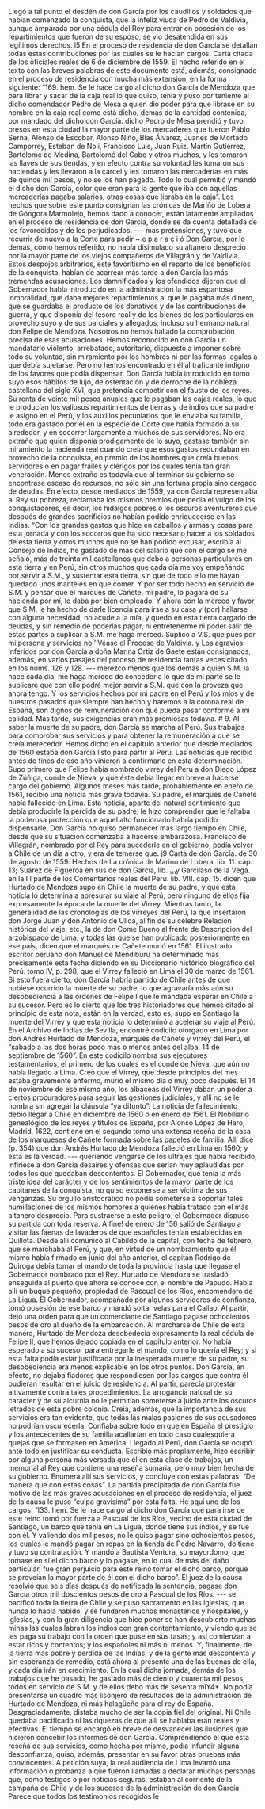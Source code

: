 Llegó a tal punto el desdén de don García por los caudillos y soldados que habían comenzado la conquista, que la infeliz viuda de Pedro de Valdivia, aunque amparada por una cédula del Rey para entrar en posesión de los repartimientos que fueron de su esposo, se vio desatendida en sus legítimos derechos. l5 En el proceso de residencia de don García se detallan todas estas contribuciones por las cuales se le hacían cargos. Carta citada de los oficiales reales de 6 de diciembre de 1559. El hecho referido en el texto con las breves palabras de este documento está, además, consignado en el proceso de residencia con mucha más extensión, en la forma siguiente: “169. hem. Se le hace cargo al dicho don García de Mendoza que para librar y sacar de la caja real lo que quiso, tenía y puso por teniente al dicho comendador Pedro de Mesa a quien dio poder para que librase en su nombre en la caja real como está dicho, demás de la cantidad contenida, por mandado del dicho don García. dicho Pedro de Mesa prendió y tuvo presos en esta ciudad la mayor parte de los mercaderes que fueron Pablo Serna, Alonso de Escobar, Alonso Niño, Blas Álvarez, Juanes de Mortado Camporrey, Esteban de Noli, Francisco Luis, Juan Ruiz. Martín Gutiérrez, Bartolomé de Medina, Bartolomé del Cabo y otros muchos, y les tomaron las llaves de sus tiendas, y en efecto contra su voluntad les tomaron sus haciendas y les llevaron a la cárcel y les tomaron las mercaderías en más de quince mil pesos, y no se los han pagado. Todo lo cual permitió y mandó el dicho don García, color que eran para la gente que iba con aquellas mercaderías pagaba salarios, otras cosas que libraba en la caja”. Los hechos que sobre este punto consignan las crónicas de Maríño de Lobera de Góngora Marmolejo, hemos dado a conocer, están latamente ampliados en el proceso de residencia de don García, donde se da cuenta detallada de los favorecidos y de los perjudicados. --- mas pretensiones, y tuvo que recurrir de nuevo a la Corte para pedir ~ e p a r a c i ó Don García, por lo demás, como hemos referido, no había disimulado su altanero desprecio por la mayor parte de los viejos compañeros de Villagrán y de Valdivia. Estos despojos arbitrarios, este favoritismo en el reparto de los beneficios de la conquista, habían de acarrear más tarde a don García las más tremendas acusaciones. Los damnificados y los ofendidos dijeron que el Gobernador había introducido en la administración la más espantosa inmoralidad, que daba mejores repartimientos al que le pagaba más dinero, que se guardaba el producto de los donativos y de las contribuciones de guerra, y que disponía del tesoro real y de los bienes de los particulares en provecho suyo y de sus parciales y allegados, incluso su hermano natural don Felipe de Mendoza. Nosotros no hemos hallado la comprobación precisa de esas acusaciones. Hemos reconocido en don García un mandatario violento, arrebatado, autoritario, dispuesto a imponer sobre todo su voluntad, sin miramiento por los hombres ni por las formas legales a que debía sujetarse. Pero no hemos encontrado en él al traficante indigno de los favores que podía dispensar. Don García había introducido en tomo suyo esos hábitos de lujo, de ostentación y de derroche de la nobleza castellana del siglo XVI, que pretendía competir con el fausto de los reyes. Su renta de veinte mil pesos anuales que le pagaban las cajas reales, lo que le producían los valiosos repartimientos de tierras y de indios que su padre le asignó en el Perú, y los auxilios pecuniarios que le enviaba su familia, todo era gastado por él en la especie de Corte que había formado a su alrededor, y en socorrer largamente a muchos de sus servidores. No era extraño que quien disponía pródigamente de lo suyo, gastase también sin miramiento la hacienda real cuando creía que esos gastos redundaban en provecho de la conquista, en premio de los hombres que creía buenos servidores o en pagar frailes y clérigos por los cuales tenía tan gran veneración. Menos extraño es todavía que al terminar su gobierno se encontrase escaso de recursos, no sólo sin una fortuna propia sino cargado de deudas. En efecto, desde mediados de 1559, ya don García representaba al Rey su pobreza, reclamaba los mismos premios que pedía el vulgo de los conquistadores, es decir, los hidalgos pobres o los oscuros aventureros que después de grandes sacrificios no habían podido enriquecerse en las Indias. “Con los grandes gastos que hice en caballos y armas y cosas para esta jornada y con los socorros que ha sido necesario hacer a los soldados de esta tierra y otros muchos que no se han podido excusar, escribía al Consejo de Indias, he gastado de más del salario que con el cargo se me señaló, más de treinta mil castellanos que debo a personas particulares en esta tierra y en Perú, sin otros muchos que cada día me voy empeñando por servir a S.M., y sustentar esta tierra, sin que de todo ello me hayan quedado unos manteles en que comer. Y por ser todo hecho en servicio de S.M. y pensar que el marqués de Cañete, mi padre, lo pagará de su hacienda por mí, lo daba por bien empleado. Y ahora con la merced y favor que S.M. le ha hecho de darle licencia para irse a su casa y (por) hallarse con alguna necesidad, no acude a la mía, y quedo en esta tierra cargado de deudas, y sin remedio de poderlas pagar, ni entretenerme ni poder salir de estas partes a suplicar a S.M. me haga merced. Suplico a V.S. que pues por mi persona y servicios no ’’Véase el Proceso de Valdivia. y Los agravios inferidos por don García a doña Marina Ortiz de Gaete están consignados, además, en varios pasajes del proceso de residencia tantas veces citado, en los núms. 126 y 128. --- merezco menos que los demás a quien S.M. la hace cada día, me haga merced de conceder a lo que de mi parte se le suplicare que con ello podré mejor servir a S.M. que con la proveza que ahora tengo. Y los servicios hechos por mi padre en el Perú y los míos y de nuestros pasados que siempre han hecho y haremos a la corona real de España, son dignos de remuneración con que pueda pasar conforme a mi calidad. Más tarde, sus exigencias eran más premiosas todavía. # 9. AI saber la muerte de su padre, don García se marcha al Perú. Sus trabajos para comprobar sus servicios y para obtener la remuneración a que se creía merecedor. Hemos dicho en el capítulo anterior que desde mediados de 1560 estaba don García listo para partir al Perú. Las noticias que recibió antes de fines de ese año vinieron a confirmarlo en esta determinación. Supo primero que Felipe había nombrado virrey del Perú a don Diego López de Zúñiga, conde de Nieva, y que éste debía llegar en breve a hacerse cargo del gobierno. Algunos meses más tarde, probablemente en enero de 1561, recibió una noticia más grave todavía. Su padre, el marqués de Cañete había fallecido en Lima. Esta noticia, aparte del natural sentimiento que debía producirle la pérdida de su padre, le hizo comprender que le faltaba la poderosa protección que aquel alto funcionario habría podido dispensarle. Don García no quiso permanecer más largo tiempo en Chile, desde que su situación comenzaba a hacerse embarazosa. Francisco de Villagrán, nombrado por el Rey para sucederle en el gobierno, podía volver a Chile de un día a otro; y era de temerse que. j9 Carta de don García. de 30 de agosto de 1559. Hechos de La crónica de Marino de Lobera. lib. 11. cap. 13; Suárez de Figueroa en sus de don García, lib. ₁₁₁y Garcilaso de la Vega. en la I I parte de los Comentarios reales del Perú. lib. VIII. cap. 15. dicen que Hurtado de Mendoza supo en Chile la muerte de su padre, y que esta noticia lo determina a apresurar su viaje al Perú, pero ninguno de ellos fija expresamente la época de la muerte del Virrey. Mientras tanto, la generalidad de las cronologías de los virreyes del Perú, la que insertaron don Jorge Juan y don Antonio de Ulloa, al fin de su célebre Relacion histórica del viaje. etc., la de don Come Bueno al frente de Descripcion del arzobispado de Lima; y todas las que se han publicado posteriormente en ese país, dicen que el marqués de Cañete murió en 1561. El ilustrado escritor peruano don Manuel de Mendiburu ha determinado más precisamente esta fecha diciendo en su Diccionario histórico biográfico del Perú. tomo IV, p. 298, que el Virrey falleció en Lima el 30 de marzo de 1561. Si esto fuera cierto, don García habría partido de Chile antes de que hubiese ocurrido la muerte de su padre, lo que agravaría más aún su desobediencia a las órdenes de Felipe I que le mandaba esperar en Chile a su sucesor. Pero es lo cierto que los tres historiadores que hemos citado al principio de esta nota, están en la verdad, esto es, supo en Santiago la muerte del Virrey y que esta noticia lo determinó a acelerar su viaje al Perú. En el Archivo de Indias de Sevilla, encontré codicilo otorgado en Lima por don Andrés Hurtado de Mendoza, marqués de Cañete y virrey del Perú, el “sábado a las dos horas poco más o menos antes del alba, 14 de septiembre de 1560”. En este codicilo nombra sus ejecutores testamentarios, el primero de los cuales es el conde de Nieva, que aún no había llegado a Lima. Creo que el Virrey, que desde principios del mes estaba gravemente enfermo, murió el mismo día o muy poco después. El 14 de noviembre de ese mismo año, los albaceas del Virrey daban un poder a ciertos procuradores para seguir las gestiones judiciales, y allí no se le nombra sin agregar la cláusula “ya difunto”. La noticia de fallecimiento debió llegar a Chile en diciembre de 1560 o en enero de 1561. El Nobiliario genealógico de los reyes y títulos de España, por Alonso López de Haro, Madrid, 1622, contiene en el segundo tomo una extensa reseña de la casa de los marqueses de Cañete formada sobre las papeles de familia. Allí dice (p. 354) que don Andrés Hurtado de Mendoza falleció en Lima en 1560; y ésta es la verdad. --- queriendo vengarse de los ultrajes que había recibido, infiriese a don García desaires y ofensas que serían muy aplaudidas por todos los que quedaban descontentos. El Gobernador, que tenía la más triste idea del carácter y de los sentimientos de la mayor parte de los capitanes de la conquista, no quiso exponerse a ser víctima de sus venganzas. Su orgullo aristocrático no podía someterse a soportar tales humillaciones de los mismos hombres a quienes había tratado con el más altanero desprecio. Para sustraerse a este peligro, el Gobernador dispuso su partida con toda reserva. A fine! de enero de 156 salió de Santiago a visitar las faenas de lavaderos de que españoles tenían establecidas en Quillota. Desde allí comunicó al Cabildo de la capital, con fecha de febrero, que se marchaba al Perú, y que, en virtud de un nombramiento que él mismo había firmado en junio del año anterior, el capitán Rodrigo de Quiroga debía tomar el mando de toda la provincia hasta que llegase el Gobernador nombrado por el Rey. Hurtado de Mendoza se trasladó enseguida al puerto que ahora se conoce con el nombre de Papudo. Había allí un buque pequeño, propiedad de Pascual de los Ríos, encomendero de La Ligua. El Gobernador, acompañado por algunos servidores de confianza, tomó posesión de ese barco y mandó soltar velas para el Callao. Al partir, dejó una orden para que un comerciante de Santiago pagase ochocientos pesos de oro al dueño de la embarcación. Al marcharse de Chile de esta manera, Hurtado de Mendoza desobedecía expresamente la real cédula de Felipe II, que hemos dejado copiada en el capítulo anterior. No había esperado a su sucesor para entregarle el mando, como lo quería el Rey; y si esta falta podía estar justificada por la inesperada muerte de su padre, su desobediencia era menos explicable en los otros puntos. Don García, en efecto, no dejaba fiadores que respondiesen por los cargos que contra él pudieran resultar en el juicio de residencia. Al partir, parecía protestar altivamente contra tales procedimientos. La arrogancia natural de su carácter y de su alcurnia no le permitían someterse a juicio ante los oscuros letrados de esta pobre colonia. Creía, además, que la importancia de sus servicios era tan evidente, que todas las malas pasiones de sus acusadores no podrían oscurecerla. Confiaba sobre todo en que en España el prestigio y los antecedentes de su familia acallarían en todo caso cualesquiera quejas que se formasen en América. Llegado al Perú, don García se ocupó ante todo en justificar su conducta. Escribió más propiamente, hizo escribir por alguna persona más versada que él en esta clase de trabajos, un memorial al Rey que contiene una reseña sumaria, pero muy bien hecha de su gobierno. Enumera allí sus servicios, y concluye con estas palabras: “De manera que con estas cosas”. La partida precipitada de don García fue motivo de las más graves acusaciones en el proceso de residencia, el juez de la causa le puso “culpa gravísima” por esta falta. He aquí uno de los cargos: “I33. hem. Se le hace cargo al dicho don García que para irse de este reino tomó por fuerza a Pascual de los Ríos, vecino de esta ciudad de Santiago, un barco que tenía en La Ligua, donde tiene sus indios, y se fue con él. Y valiendo dos mil pesos, no le quiso pagar sino ochocientos pesos, los cuales le mandó pagar en ropas en la tienda de Pedro Navarro, do tiene y tuvo su contratación. Y mandó a Bautista Ventura, su mayordomo, que tomase en sí el dicho barco y lo pagase, en lo cual de más del daño particular, fue gran perjuicio para este reino tomar el dicho barco, porque se proveían la mayor parte de él con el dicho barco”. El juez de la causa resolvió que seis días después de notificada la sentencia, pagase don García otros mil doscientos pesos de oro a Pascual de los Ríos. --- se pacificó toda la tierra de Chile y se puso sacramento en las iglesias, que nunca lo había habido, y se fundaron muchos monasterios y hospitales, y iglesias, y con la gran diligencia que hice poner se han descubierto muchas minas las cuales labran los indios con gran contentamiento, y viendo que se les paga su trabajo con la orden que puse en sus tasas; y así comienzan a estar ricos y contentos; y los españoles ni más ni menos. Y, finalmente, de la tierra más pobre y perdida de las Indias, y de la gente más descontenta y sin esperanza de remedio, está ahora al presente una de las buenas de ella, y cada día irán en crecimiento. En la cual dicha jornada, demás de los trabajos que he pasado, he gastado más de ciento y cuarenta mil pesos, todos en servicio de S.M. y de ellos debo más de sesenta miY4*. No podía presentarse un cuadro más lisonjero de resultados de la administración de Hurtado de Mendoza, ni más halagüeño para el rey de España. Desgraciadamente, distaba mucho de ser la copia fiel del original. Ni Chile quedaba pacificado ni las riquezas de que allí se hablaba eran reales y efectivas. El tiempo se encargó en breve de desvanecer las ilusiones que hicieron concebir los informes de don García. Comprendiendo él que esta reseña de sus servicios, como hecha por mismo, podía infundir alguna desconfianza, quiso, además, presentar en su favor otras pruebas más convincentes. A petición suya, la real audiencia de Lima levantó una información o probanza a que fueron llamadas a declarar muchas personas que, como testigos o por noticias seguras, estaban al corriente de la campaña de Chile y de los sucesos de la administración de don García. Parece que todos los testimonios recogidos le